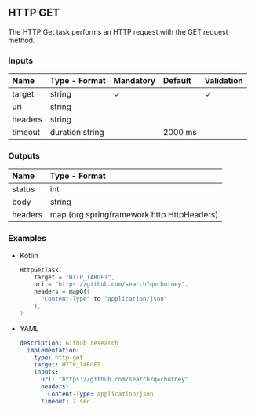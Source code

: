 
## HTTP GET

The HTTP Get task performs an HTTP request with the GET request method.

### Inputs

| Name    | Type - Format   | Mandatory | Default | Validation |
|:--------|:----------------|:----------|:--------|:-----------|
| target  | string          | &check;   |         | &check;    |
| uri     | string          |           |         |            |
| headers | string          |           |         |            |
| timeout | duration string |           | 2000 ms |            |

### Outputs

| Name    | Type - Format                               |
|:--------|:--------------------------------------------|
| status  | int                                         |
| body    | string                                      |
| headers | map (org.springframework.http.HttpHeaders)  |


### Examples

* Kotlin
    ``` kotlin
    HttpGetTask(
        target = "HTTP_TARGET",
        uri = "https://github.com/search?q=chutney",
        headers = mapOf(
          "Content-Type" to "application/json"
        ),
    )
    ```

* YAML
    ``` yaml
    description: Github research
      implementation:
        type: http-get
        target: HTTP_TARGET
        inputs:
          uri: "https://github.com/search?q=chutney"
          headers:
            Content-Type: application/json
          timeout: 2 sec
    ```
